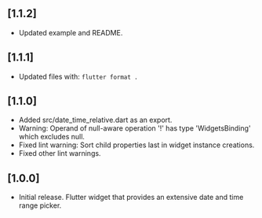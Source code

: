 ## [1.1.2]

- Updated example and README.

## [1.1.1]

- Updated files with: `flutter format .`

## [1.1.0]

- Added src/date_time_relative.dart as an export.
- Warning: Operand of null-aware operation '!' has type 'WidgetsBinding' which excludes null.
- Fixed lint warning: Sort child properties last in widget instance creations.
- Fixed other lint warnings.

## [1.0.0]

- Initial release. Flutter widget that provides an extensive date and time range picker.
